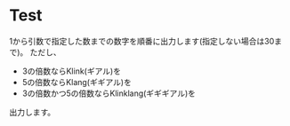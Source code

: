 Test
====

1から引数で指定した数までの数字を順番に出力します(指定しない場合は30まで)。
ただし、

* 3の倍数ならKlink(ギアル)を
* 5の倍数ならKlang(ギギアル)を
* 3の倍数かつ5の倍数ならKlinklang(ギギギアル)を

出力します。
